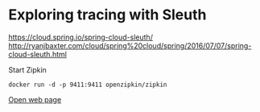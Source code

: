 # Exploring tracing with Sleuth

https://cloud.spring.io/spring-cloud-sleuth/
http://ryanjbaxter.com/cloud/spring%20cloud/spring/2016/07/07/spring-cloud-sleuth.html


Start Zipkin

    docker run -d -p 9411:9411 openzipkin/zipkin
    
[Open web page](http://localhost:9411/)